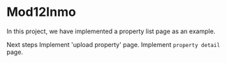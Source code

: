 # Mod12Inmo

In this project, we have implemented a property list page as an example.

Next steps
Implement 'upload property' page.
Implement `property detail` page.
